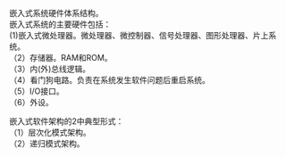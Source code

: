 嵌入式系统硬件体系结构。  
嵌入式系统的主要硬件包括：  
(1)嵌入式微处理器。微处理器、微控制器、信号处理器、图形处理器、片上系统。  
（2）存储器。RAM和ROM。  
（3）内(外)总线逻辑。  
（4）看门狗电路。负责在系统发生软件问题后重启系统。  
（5）I/O接口。  
（6）外设。  

嵌入式软件架构的2中典型形式：  
（1）层次化模式架构。   
（2）递归模式架构。  